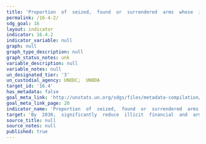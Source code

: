 ```yaml
---
title: 'Proportion  of  seized,  found  or  surrendered  arms  whose  illicit  origin  or  context  has  been  traced  or  established  by  a  competent  authority  in  line  with  international  instruments'
permalink: /16-4-2/
sdg_goal: 16
layout: indicator
indicator: 16.4.2
indicator_variable: null
graph: null
graph_type_description: null
graph_status_notes: unk
variable_description: null
variable_notes: null
un_designated_tier: '3'
un_custodial_agency: UNODC;  UNODA
target_id: '16.4'
has_metadata: false
goal_meta_link: 'http://unstats.un.org/sdgs/files/metadata-compilation/Metadata-Goal-16.pdf'
goal_meta_link_page: 20
indicator_name: 'Proportion  of  seized,  found  or  surrendered  arms  whose  illicit  origin  or  context  has  been  traced  or  established  by  a  competent  authority  in  line  with  international  instruments'
target: 'By  2030,  significantly  reduce  illicit  financial  and  arms  flows,  strengthen  the  recovery  and  return  of  stolen  assets  and  combat  all  forms  of  organized  crime.'
source_title: null
source_notes: null
published: true  
---
```

